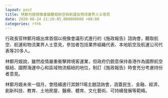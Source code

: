 ```yaml
---
layout: post
title: 林鄭月娥視像會議聽取航空與航運及物流業界人士意見
date: 2020-08-24 21:26:05.000000000 +08:00
categories: rthk
---
```


行政長官林鄭月娥出席首個以視像會議形式進行的《施政報告》諮詢會，聽取航空、航運和物流業界人士意見，參加者包括業界組織代表、本地航空及航運公司代表等20多人。

林鄭月娥說，雖然疫情嚴重衝擊跨境客運業，但政府仍銳意保持香港作為國際航空樞紐、國際海運中心和區域物流樞紐的地位，制訂《施政報告》時會充分考慮持份者意見。

林鄭月娥未來一個月，會陸續進行其餘11場主題諮詢會，涵蓋民生、金融、經濟、創新科技、教育、土地房屋、醫療、體育、文化藝術、可持續發展等範疇。
